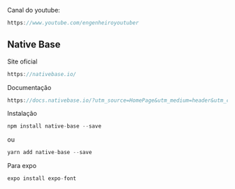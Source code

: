 Canal do youtube:

```js
https://www.youtube.com/engenheiroyoutuber
```

## Native Base

Site oficial

```js
https://nativebase.io/
```

Documentação

```js
https://docs.nativebase.io/?utm_source=HomePage&utm_medium=header&utm_campaign=NativeBase_3
```

Instalação

```js
npm install native-base --save
```

ou

```js
yarn add native-base --save
```

Para expo

```js
expo install expo-font
```

